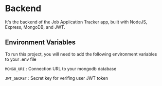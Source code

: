 
# Backend

It's the backend of the Job Application Tracker app, built with NodeJS, Express, MongoDB, and JWT. 

## Environment Variables

To run this project, you will need to add the following environment variables to your .env file

`MONGO_URI` : Connection URL to your mongodb database

`JWT_SECRET` : Secret key for verifing user JWT token

